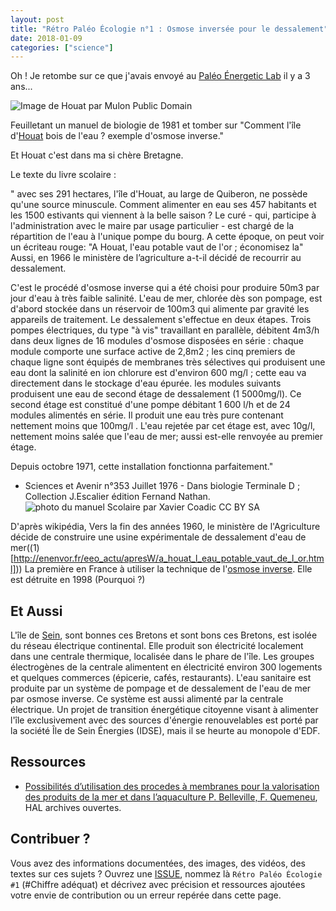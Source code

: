 ```yaml
---
layout: post
title: "Rétro Paléo Écologie n°1 : Osmose inversée pour le dessalement"
date: 2018-01-09
categories: ["science"]
---
```


Oh ! Je retombe sur ce que j'avais envoyé au [Paléo Énergetic Lab](https://paleo-energetique.org/) il y a 3 ans...

![](https://upload.wikimedia.org/wikipedia/commons/thumb/2/29/Houat_earth.jpg/800px-Houat_earth.jpg "Image de Houat par Mulon Public Domain")

Feuilletant un manuel de biologie de 1981 et tomber sur "Comment l'île d'[Houat](https://fr.m.wikipedia.org/wiki/%C3%8Ele-d%27Houat) bois de l'eau ? exemple d'osmose inverse." 

Et Houat c'est dans ma si chère Bretagne.

Le texte du livre scolaire :

" avec ses 291 hectares, l'île d'Houat, au large de Quiberon, ne possède qu'une source minuscule. Comment alimenter en eau ses 457 habitants et les 1500 estivants qui viennent à la belle saison ? Le curé - qui, participe à l'administration avec le maire par usage particulier - est chargé de la répartition de l'eau à l'unique pompe du bourg. A cette époque, on peut voir un écriteau rouge: "A Houat, l'eau potable vaut de l'or ; économisez la" Aussi, en 1966 le ministère de l’agriculture a-t-il décidé de recourrir au dessalement.

C'est le procédé d'osmose inverse qui a été choisi pour produire 50m3 par jour d'eau à très faible salinité. L'eau de mer, chlorée dès son pompage, est d'abord stockée dans un réservoir de 100m3 qui alimente par gravité les appareils de traitement.
Le dessalement s'effectue en deux étapes. Trois pompes électriques, du type "à vis" travaillant en parallèle, débitent 4m3/h dans deux lignes de 16 modules d'osmose disposées en série : chaque module comporte une surface active de 2,8m2 ; les cinq premiers de chaque ligne sont équipés de membranes très sélectives qui produisent une eau dont la salinité en ion chlorure est d'environ 600 mg/l ; cette eau va directement dans le stockage d'eau épurée. les modules suivants produisent une eau de second étage de dessalement (1 5000mg/l).
Ce second étage est constitué d'une pompe débitant 1 600 l/h et de 24 modules alimentés en série. Il produit une eau très pure contenant nettement moins que 100mg/l . L'eau rejetée par cet étage est, avec 10g/l, nettement moins salée que l'eau de mer; aussi est-elle renvoyée au premier étage.

Depuis octobre 1971, cette installation fonctionna parfaitement."

- Sciences et Avenir n°353 Juillet 1976 - Dans biologie Terminale D ; Collection J.Escalier édition Fernand Nathan.
![](https://framapic.org/F7ECAbJbMi5v/GMyw5gEtU240 "photo du manuel Scolaire par Xavier Coadic CC BY SA")

D'après wikipédia, Vers la fin des années 1960, le ministère de l'Agriculture décide de construire une usine expérimentale de dessalement d'eau de mer((1)[http://enenvor.fr/eeo_actu/apresW/a_houat_l_eau_potable_vaut_de_l_or.html])) La première en France à utiliser la technique de l'[osmose inverse](https://fr.m.wikipedia.org/wiki/Osmose_inverse). Elle est détruite en 1998 (Pourquoi ?)

## Et Aussi 

L'île de [Sein](https://fr.wikipedia.org/wiki/%C3%8Ele-de-Sein), sont bonnes ces Bretons et sont bons ces Bretons, est isolée du réseau électrique continental. Elle produit son électricité localement dans une centrale thermique, localisée dans le phare de l'île. Les groupes électrogènes de la centrale alimentent en électricité environ 300 logements et quelques commerces (épicerie, cafés, restaurants). L'eau sanitaire est produite par un système de pompage et de dessalement de l'eau de mer par osmose inverse. Ce système est aussi alimenté par la centrale électrique.
Un projet de transition énergétique citoyenne visant à alimenter l'île exclusivement avec des sources d'énergie renouvelables est porté par la société Île de Sein Énergies (IDSE), mais il se heurte au monopole d'EDF.

## Ressources

+ [Possibilités d’utilisation des procedes à membranes pour la valorisation des produits de la mer et dans l’aquaculture P. Belleville, F. Quemeneu](https://hal.archives-ouvertes.fr/file/index/docid/929010/filename/hal-00929010.pdf), HAL archives 
ouvertes.

## Contribuer ?

Vous avez des informations documentées, des images, des vidéos, des textes sur ces sujets ? Ouvrez une [ISSUE](https://github.com/XavCC/xavcc.github.io/issues), nommez là `Rétro Paléo Écologie #1` (#Chiffre adéquat) et décrivez avec précision et ressources ajoutées votre envie de contribution ou un erreur repérée dans cette page. 

